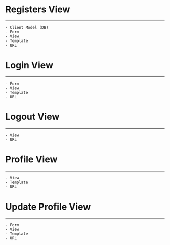 # Registers View
-----------------------
    - Client Model (DB)
    - Form 
    - View 
    - Template
    - URL

# Login View
-----------------------
    - Form
    - View 
    - Template
    - URL

# Logout View
----------------------
    - View
    - URL

# Profile View
----------------------
    - View
    - Template
    - URL

# Update Profile View
----------------------
    - Form
    - View
    - Template
    - URL